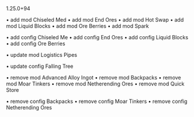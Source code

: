 1.25.0+94

• add mod Chiseled Med
• add mod End Ores
• add mod Hot Swap
• add mod Liquid Blocks
• add mod Ore Berries
• add mod Spark

• add config Chiseled Me
• add config End Ores
• add config Liquid Blocks
• add config Ore Berries

• update mod Logistics Pipes

• update config Falling Tree

• remove mod Advanced Alloy Ingot
• remove mod Backpacks
• remove mod Moar Tinkers
• remove mod Netherending Ores
• remove mod Quick Store

• remove config Backpacks
• remove config Moar Tinkers
• remove config Netherending Ores
